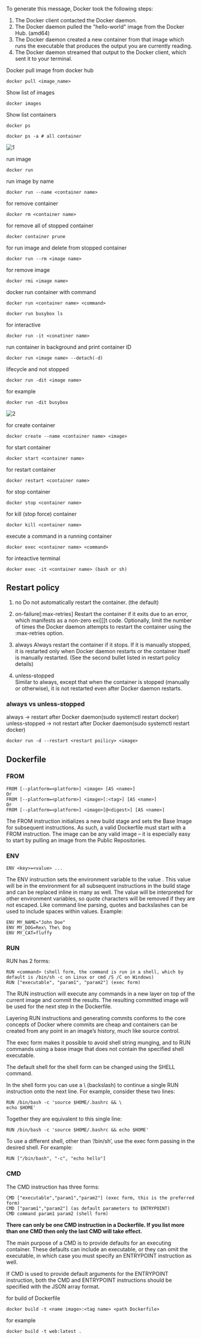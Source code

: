 To generate this message, Docker took the following steps:
1. The Docker client contacted the Docker daemon.
2. The Docker daemon pulled the "hello-world" image from the Docker Hub.
(amd64)
3. The Docker daemon created a new container from that image which runs the
executable that produces the output you are currently reading.
4. The Docker daemon streamed that output to the Docker client, which sent it
to your terminal.


Docker pull image from docker hub 
```
docker pull <image_name>
```

Show list of images
```
docker images
```

Show list containers
```
docker ps

docker ps -a # all container
```

![1](./1.png)

run image
```
docker run
```

run image by name
```
docker run --name <container name>
```

for remove container 
```
docker rm <container name>
```

for remove all of stopped container 
```
docker container prune
```

for run image and delete from stopped container 
```
docker run --rm <image name>
```

for remove image 
```
docker rmi <image name>
```

docker run container with command
```
docker run <container name> <command>
```
```
docker run busybox ls 
```

for interactive 
```
docker run -it <conatiner name>
```

run container in background and print container ID
```
docker run <image name> --detach(-d)
``` 

lifecycle and not stopped
```
docker run -dit <image name>
```

for example 
```
docker run -dit busybox
```
![2](./2.png)

for create container
```
docker create --name <container name> <image>
``` 

for start container
```
docker start <container name>
```

for restart container
```
docker restart <container name>
```

for stop container
```
docker stop <container name>
```

for kill (stop force) container
```
docker kill <container name>
```

execute a command in a running container
```
docker exec <container name> <command>
```

for inteactive terminal
```
docker exec -it <container name> (bash or sh) 
```

## Restart policy

1. no
Do not automatically restart the container. (the default)

2. on-failure[:max-retries]
Restart the container if it exits due to an error, which manifests as a non-zero exi]]]t code. Optionally, limit the number of times the Docker daemon attempts to restart the container using the :max-retries option.

3. always 
Always restart the container if it stops. If it is manually stopped, it is restarted only when Docker daemon restarts or the container itself is manually restarted. (See the second bullet listed in restart policy details)

4. unless-stopped 	
Similar to always, except that when the container is stopped (manually or otherwise), it is not restarted even after Docker daemon restarts.

### always vs unless-stopped 
always -> restart after Docker daemon(sudo systemctl restart docker) 
unless-stopped  -> not restart after Docker daemon(sudo systemctl restart docker)

```
docker run -d --restart <restart poilicy> <image>
```

## Dockerfile
### FROM
```
FROM [--platform=<platform>] <image> [AS <name>]
Or
FROM [--platform=<platform>] <image>[:<tag>] [AS <name>]
Or
FROM [--platform=<platform>] <image>[@<digest>] [AS <name>]
```
The FROM instruction initializes a new build stage and sets the Base Image for subsequent instructions. As such, a valid Dockerfile must start with a FROM instruction. The image can be any valid image – it is especially easy to start by pulling an image from the Public Repositories.

### ENV
```
ENV <key>=<value> ...
```

The ENV instruction sets the environment variable <key> to the value <value>. This value will be in the environment for all subsequent instructions in the build stage and can be replaced inline in many as well. The value will be interpreted for other environment variables, so quote characters will be removed if they are not escaped. Like command line parsing, quotes and backslashes can be used to include spaces within values.
Example:
```
ENV MY_NAME="John Doe"
ENV MY_DOG=Rex\ The\ Dog
ENV MY_CAT=fluffy
```

### RUN
RUN has 2 forms:
```
RUN <command> (shell form, the command is run in a shell, which by default is /bin/sh -c on Linux or cmd /S /C on Windows)
RUN ["executable", "param1", "param2"] (exec form)
```

The RUN instruction will execute any commands in a new layer on top of the current image and commit the results. The resulting committed image will be used for the next step in the Dockerfile.

Layering RUN instructions and generating commits conforms to the core concepts of Docker where commits are cheap and containers can be created from any point in an image’s history, much like source control.

The exec form makes it possible to avoid shell string munging, and to RUN commands using a base image that does not contain the specified shell executable.

The default shell for the shell form can be changed using the SHELL command.

In the shell form you can use a \ (backslash) to continue a single RUN instruction onto the next line. For example, consider these two lines:
```
RUN /bin/bash -c 'source $HOME/.bashrc && \
echo $HOME'
```

Together they are equivalent to this single line:
```
RUN /bin/bash -c 'source $HOME/.bashrc && echo $HOME'
```

To use a different shell, other than ‘/bin/sh’, use the exec form passing in the desired shell. For example:
```
RUN ["/bin/bash", "-c", "echo hello"]
```

### CMD
The CMD instruction has three forms:
```
CMD ["executable","param1","param2"] (exec form, this is the preferred form)
CMD ["param1","param2"] (as default parameters to ENTRYPOINT)
CMD command param1 param2 (shell form)
```

**There can only be one CMD instruction in a Dockerfile. If you list more than one CMD then only the last CMD will take effect.**

The main purpose of a CMD is to provide defaults for an executing container. These defaults can include an executable, or they can omit the executable, in which case you must specify an ENTRYPOINT instruction as well.

If CMD is used to provide default arguments for the ENTRYPOINT instruction, both the CMD and ENTRYPOINT instructions should be specified with the JSON array format.

for build of Dockerfile
```
docker build -t <name image>:<tag name> <path Dockerfile>
```
for example
```
docker build -t web:latest .
```
